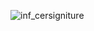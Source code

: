 
![inf_cersigniture](https://user-images.githubusercontent.com/54563422/81188516-5d645180-8ff0-11ea-9b45-9ff99d702fc7.png)
